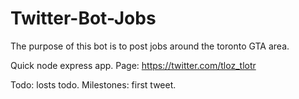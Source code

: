 # Twitter-Bot-Jobs
 The purpose of this bot is to post jobs around the toronto GTA area. 
 
Quick node express app. 
Page:
https://twitter.com/tloz_tlotr

Todo: losts todo.
Milestones: first tweet.
